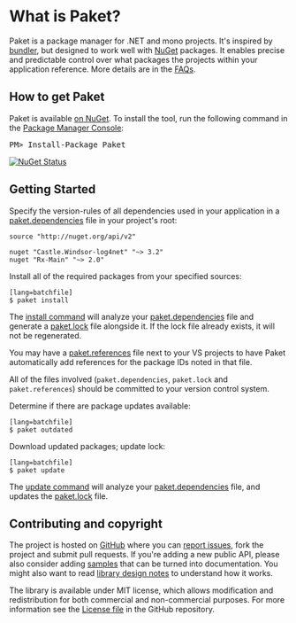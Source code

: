 What is Paket?
==============

Paket is a package manager for .NET and mono projects. It's inspired by [bundler][bundler], but designed to work well with [NuGet][nuget] packages. 
It enables precise and predictable control over what packages the projects within your application reference. More details are in the [FAQs](faq.html).

  [bundler]: http://bundler.io/
  [nuget]: https://www.nuget.org/ 

How to get Paket
----------------

<div class="row">
  <div class="span1"></div>
  <div class="span6">
    <div class="well well-small" id="nuget">
      Paket is available <a href="https://nuget.org/packages/Paket">on NuGet</a>.
      To install the tool, run the following command in the <a href="http://docs.nuget.org/docs/start-here/using-the-package-manager-console">Package Manager Console</a>:
      <pre>PM> Install-Package Paket</pre>
    </div>
  </div>
  <div class="span1"></div>
</div>

[![NuGet Status](http://img.shields.io/nuget/v/Paket.svg?style=flat)](https://www.nuget.org/packages/Paket/)

Getting Started
---------------

Specify the version-rules of all dependencies used in your application in a [paket.dependencies](Dependencies_file.html) file in your project's root:

    source "http://nuget.org/api/v2"

    nuget "Castle.Windsor-log4net" "~> 3.2"
    nuget "Rx-Main" "~> 2.0"

Install all of the required packages from your specified sources:

    [lang=batchfile]
    $ paket install

The [install command](paket_install.html) will analyze your [paket.dependencies](Dependencies_file.html) file and generate a [paket.lock](lock_file.html) file alongside it.
If the lock file already exists, it will not be regenerated.

You may have a [paket.references](References_files.html) file next to your VS projects to have Paket automatically add references for the package IDs noted in that file.

All of the files involved (`paket.dependencies`, `paket.lock` and `paket.references`) should be committed to your version control system. 

Determine if there are package updates available:

    [lang=batchfile]
    $ paket outdated

Download updated packages; update lock:

    [lang=batchfile]
    $ paket update

The [update command](paket_update.html) will analyze your [paket.dependencies](Dependencies_file.html) file, and updates the [paket.lock](lock_file.html) file.

Contributing and copyright
--------------------------

The project is hosted on [GitHub][gh] where you can [report issues][issues], fork 
the project and submit pull requests. If you're adding a new public API, please also 
consider adding [samples][content] that can be turned into documentation. You might
also want to read [library design notes][readme] to understand how it works.

The library is available under MIT license, which allows modification and 
redistribution for both commercial and non-commercial purposes. For more information see the 
[License file][license] in the GitHub repository. 

  [content]: https://github.com/fsprojects/Paket/tree/master/docs/content
  [gh]: https://github.com/fsprojects/Paket
  [issues]: https://github.com/fsprojects/Paket/issues
  [readme]: https://github.com/fsprojects/Paket/blob/master/README.md
  [license]: https://github.com/fsprojects/Paket/blob/master/LICENSE.txt
